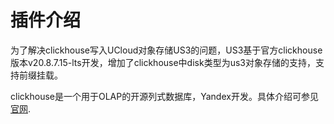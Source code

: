 
# 插件介绍

为了解决clickhouse写入UCloud对象存储US3的问题，US3基于官方clickhouse版本v20.8.7.15-lts开发，增加了clickhouse中disk类型为us3对象存储的支持，支持前缀挂载。

clickhouse是一个用于OLAP的开源列式数据库，Yandex开发。具体介绍可参见[官网](https://clickhouse.tech/docs/zh/).



